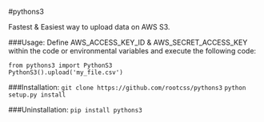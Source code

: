 #pythons3

Fastest & Easiest way to upload data on AWS S3.

###Usage:
Define AWS_ACCESS_KEY_ID & AWS_SECRET_ACCESS_KEY within the code or environmental variables and execute the following code:
```
from pythons3 import PythonS3
PythonS3().upload('my_file.csv')
```

###Installation:
`git clone https://github.com/rootcss/pythons3`
`python setup.py install`

###Uninstallation:
`pip install pythons3`